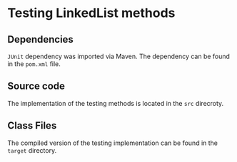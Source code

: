 # **Testing LinkedList methods**

## Dependencies
`JUnit` dependency was imported via Maven. The dependency can be found in the `pom.xml` file.

## Source code
The implementation of the testing methods is located in the `src` direcroty.

## Class Files
The compiled version of the testing implementation can be found in the `target` directory.
